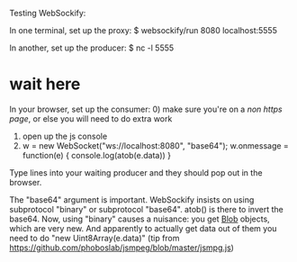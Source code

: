 
Testing WebSockify:

In one terminal, set up the proxy:
$ websockify/run 8080 localhost:5555

In another, set up the producer:
$ nc -l 5555
# wait here


In your browser, set up the consumer:
0) make sure you're on a *non https page*, or else you will need to do extra work
1) open up the js console
2) w = new WebSocket("ws://localhost:8080", "base64");
   w.onmessage = function(e) {
      console.log(atob(e.data))
   }


Type lines into your waiting producer and they should pop out in the browser.

The "base64" argument is important. WebSockify insists on using subprotocol "binary" or subprotocol "base64". atob() is there to invert the base64.
Now, using "binary" causes a nuisance: you get [Blob](https://developer.mozilla.org/en-US/docs/Web/API/Blob) objects, which are very new. And apparently to actually get data out of them you need to do "new Uint8Array(e.data)" (tip from https://github.com/phoboslab/jsmpeg/blob/master/jsmpg.js)